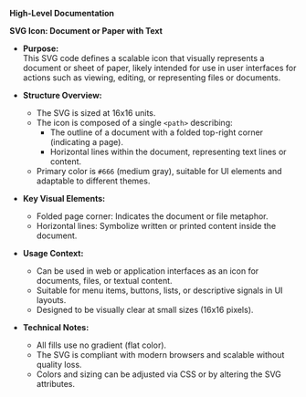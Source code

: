 **High-Level Documentation**

**SVG Icon: Document or Paper with Text**

- **Purpose:**  
  This SVG code defines a scalable icon that visually represents a document or sheet of paper, likely intended for use in user interfaces for actions such as viewing, editing, or representing files or documents.

- **Structure Overview:**  
  - The SVG is sized at 16x16 units.
  - The icon is composed of a single `<path>` describing:
    - The outline of a document with a folded top-right corner (indicating a page).
    - Horizontal lines within the document, representing text lines or content.
  - Primary color is `#666` (medium gray), suitable for UI elements and adaptable to different themes.

- **Key Visual Elements:**  
  - Folded page corner: Indicates the document or file metaphor.
  - Horizontal lines: Symbolize written or printed content inside the document.

- **Usage Context:**  
  - Can be used in web or application interfaces as an icon for documents, files, or textual content.
  - Suitable for menu items, buttons, lists, or descriptive signals in UI layouts.
  - Designed to be visually clear at small sizes (16x16 pixels).

- **Technical Notes:**  
  - All fills use no gradient (flat color).
  - The SVG is compliant with modern browsers and scalable without quality loss.
  - Colors and sizing can be adjusted via CSS or by altering the SVG attributes.